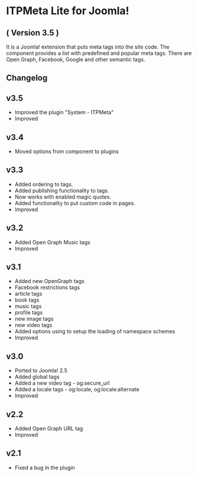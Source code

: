 ITPMeta Lite for Joomla! 
==========================
( Version 3.5 )
--------------------------

It is a Joomla! extension that puts meta tags into the site code. The component provides a list with predefined and popular meta tags. There are Open Graph,  Facebook, Google and other semantic tags.

Changelog
---------

v3.5
-----------
* Improved the plugin "System - ITPMeta"
* Improved 

v3.4
-----------
* Moved options from component to plugins

v3.3
-----------
* Added ordering to tags.
* Added publishing functionality to tags.
* Now works with enabled magic quotes.
* Added functionality to put custom code in pages.
* Improved

v3.2
-----------
* Added Open Graph Music tags
* Improved

v3.1
-----------
* Added new OpenGraph tags
 * Facebook restrictions tags
 * article tags
 * book tags
 * music tags
 * profile tags
 * new image tags
 * new video tags
* Added options using to setup the loading of namespace schemes
* Improved

v3.0
-----------
* Ported to Joomla! 2.5
* Added global tags
* Added a new video tag - og:secure_url
* Added a locale tags - og:locale, og:locale:alternate
* Improved

v2.2
-----------
* Added Open Graph URL tag
* Improved

v2.1
-----------
* Fixed a bug in the plugin